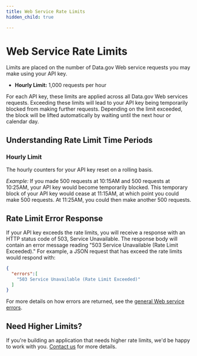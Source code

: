 ```yaml
---
title: Web Service Rate Limits
hidden_child: true

---
```


# Web Service Rate Limits

Limits are placed on the number of Data.gov Web service requests you may make using your API key.

- **Hourly Limit:** 1,000 requests per hour

For each API key, these limits are applied across all Data.gov Web services requests. Exceeding these limits will lead to your API key being temporarily blocked from making further requests. Depending on the limit exceeded, the block will be lifted automatically by waiting until the next hour or calendar day.

## Understanding Rate Limit Time Periods

### Hourly Limit

The hourly counters for your API key reset on a rolling basis.

*Example:* If you made 500 requests at 10:15AM and 500 requests at 10:25AM, your API key would become temporarily blocked. This temporary block of your API key would cease at 11:15AM, at which point you could make 500 requests. At 11:25AM, you could then make another 500 requests.

## Rate Limit Error Response

If your API key exceeds the rate limits, you will receive a response with an HTTP status code of 503, Service Unavailable. The response body will contain an error message reading "503 Service Unavailable (Rate Limit Exceeded)." For example, a JSON request that has exceed the rate limits would respond with:

```json
{
  "errors":[
    "503 Service Unavailable (Rate Limit Exceeded)"
  ]
}
```

For more details on how errors are returned, see the [general Web service errors](/docs/errors).

## Need Higher Limits?

If you're building an application that needs higher rate limits, we'd be happy to work with you. [Contact us](/contact) for more details.
